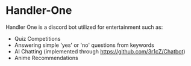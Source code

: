 # Handler-One

Handler One is a discord bot utilized for entertainment such as:
* Quiz Competitions
* Answering simple 'yes' or 'no' questions from keywords
* AI Chatting (implemented through https://github.com/3r1cZ/Chatbot)
* Anime Recommendations
